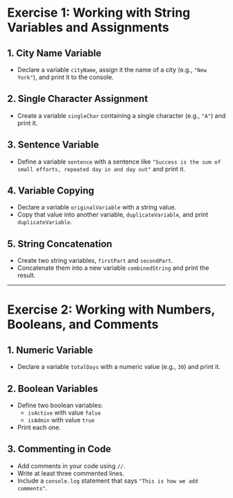 # Exercise 1: Working with String Variables and Assignments

## 1. City Name Variable
- Declare a variable `cityName`, assign it the name of a city (e.g., `"New York"`), and print it to the console.

## 2. Single Character Assignment
- Create a variable `singleChar` containing a single character (e.g., `"A"`) and print it.

## 3. Sentence Variable
- Define a variable `sentence` with a sentence like `"Success is the sum of small efforts, repeated day in and day out"` and print it.

## 4. Variable Copying
- Declare a variable `originalVariable` with a string value.  
- Copy that value into another variable, `duplicateVariable`, and print `duplicateVariable`.

## 5. String Concatenation
- Create two string variables, `firstPart` and `secondPart`.  
- Concatenate them into a new variable `combinedString` and print the result.

---

# Exercise 2: Working with Numbers, Booleans, and Comments

## 1. Numeric Variable
- Declare a variable `totalDays` with a numeric value (e.g., `30`) and print it.

## 2. Boolean Variables
- Define two boolean variables:
  - `isActive` with value `false`
  - `isAdmin` with value `true`
- Print each one.

## 3. Commenting in Code
- Add comments in your code using `//`.
- Write at least three commented lines.
- Include a `console.log` statement that says `"This is how we add comments"`.
